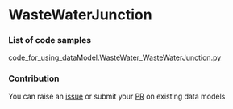 # WasteWaterJunction

### List of code samples 

<!-- 50-List of code -->

<!-- [code entry](link) -->
[code_for_using_dataModel.WasteWater_WasteWaterJunction.py](https://github.com/smart-data-models/dataModel.WasteWater/blob/master/WasteWaterJunction/code/code_for_using_dataModel.WasteWater_WasteWaterJunction.py)


<!-- /50-List of code -->

### Contribution
You can raise an [issue](https://github.com/smart-data-models/dataModel.WasteWater/issues) or submit your [PR](https://github.com/smart-data-models/dataModel.WasteWater/pulls) on existing data models
